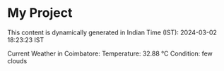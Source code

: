 # My Project

This content is dynamically generated in Indian Time (IST): 2024-03-02 18:23:23 IST


Current Weather in Coimbatore:
Temperature: 32.88 °C
Condition: few clouds
